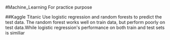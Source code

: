 #Machine_Learning
  For practice purpose

##Kaggle Titanic
  Use logistic regression and random forests to predict the test data. The random forest works well on train data, but perform poorly on test data.While logistic regression's performance on both train and test sets is similiar
